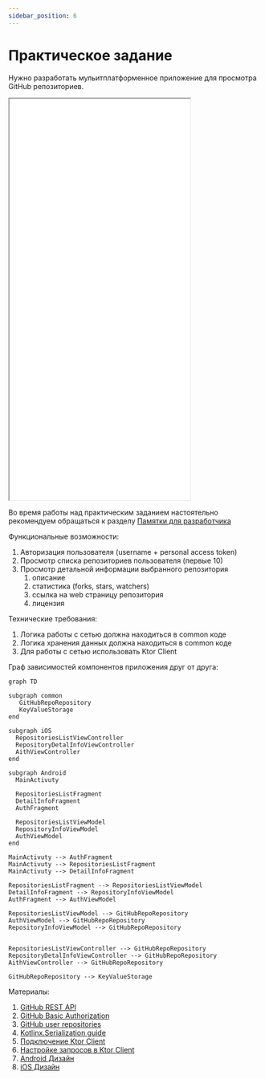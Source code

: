 ```yaml
---
sidebar_position: 6
---
```


# Практическое задание

Нужно разработать мульитплатформенное приложение для просмотра GitHub репозиториев.

<iframe width="360" height="800" src="//www.figma.com/embed?embed_host=share&url=https%3A%2F%2Fwww.figma.com%2Fproto%2FMh3ga5XAzyJNCY87NBp01G%2FGit_test%3Fnode-id%3D4%253A600%26scaling%3Dmin-zoom%26page-id%3D0%253A1%26starting-point-node-id%3D4%253A645" allowfullscreen></iframe>

Во время работы над практическим заданием настоятельно рекомендуем обращаться к разделу [Памятки для разработчика](/university/memos/function)

Функциональные возможности:
1. Авторизация пользователя (username + personal access token)
1. Просмотр списка репозиториев пользователя (первые 10)
1. Просмотр детальной информации выбранного репозитория
    1. описание
    1. статистика (forks, stars, watchers)
    1. ссылка на web страницу репозитория
    1. лицензия

Технические требования:
1. Логика работы с сетью должна находиться в common коде
1. Логика хранения данных должна находиться в common коде 
1. Для работы с сетью использовать Ktor Client

Граф зависимостей компонентов приложения друг от друга:
```mermaid
graph TD

subgraph common
   GitHubRepoRepository
   KeyValueStorage
end

subgraph iOS
  RepositoriesListViewController
  RepositoryDetalInfoViewController
  AithViewController
end

subgraph Android
  MainActivuty

  RepositoriesListFragment
  DetailInfoFragment
  AuthFragment

  RepositoriesListViewModel
  RepositoryInfoViewModel
  AuthViewModel
end

MainActivuty --> AuthFragment
MainActivuty --> RepositoriesListFragment
MainActivuty --> DetailInfoFragment

RepositoriesListFragment --> RepositoriesListViewModel
DetailInfoFragment --> RepositoryInfoViewModel
AuthFragment --> AuthViewModel
   
RepositoriesListViewModel --> GitHubRepoRepository
AuthViewModel --> GitHubRepoRepository
RepositoryInfoViewModel --> GitHubRepoRepository
       

RepositoriesListViewController --> GitHubRepoRepository
RepositoryDetalInfoViewController --> GitHubRepoRepository
AithViewController --> GitHubRepoRepository

GitHubRepoRepository --> KeyValueStorage
```

Материалы:
1. [GitHub REST API](https://docs.github.com/en/rest)
1. [GitHub Basic Authorization](https://docs.github.com/en/rest/overview/other-authentication-methods#basic-authentication)
1. [GitHub user repositories](https://docs.github.com/en/rest/reference/repos#list-repositories-for-a-user)
1. [Kotlinx.Serialization guide](https://github.com/Kotlin/kotlinx.serialization/blob/master/docs/basic-serialization.md#json-decoding)
1. [Подключение Ktor Client](https://ktor.io/docs/gradle.html)
1. [Настройке запросов в Ktor Client](https://ktor.io/docs/request.html)
1. [Android Дизайн](https://www.figma.com/file/Mh3ga5XAzyJNCY87NBp01G/Git_test)
1. [iOS Дизайн](https://www.figma.com/file/XmpoCqkdWTGb2NGdR2bgiQ/Git_test-iOS)